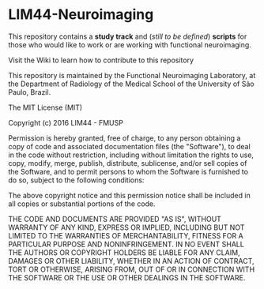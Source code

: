 # LIM44-Neuroimaging
This repository contains a **study track** and (*still to be defined*) **scripts** for those who would like to work or are working with functional neuroimaging.

Visit the Wiki to learn how to contribute to this repository 

This repository is maintained by the Functional Neuroimaging Laboratory, at the Department of Radiology of the Medical School of the University of São Paulo, Brazil. 

The MIT License (MIT)

Copyright (c) 2016 LIM44 - FMUSP

Permission is hereby granted, free of charge, to any person obtaining a copy
of code and associated documentation files (the "Software"), to deal
in the code without restriction, including without limitation the rights
to use, copy, modify, merge, publish, distribute, sublicense, and/or sell
copies of the Software, and to permit persons to whom the Software is
furnished to do so, subject to the following conditions:

The above copyright notice and this permission notice shall be included in all
copies or substantial portions of the code.

THE CODE AND DOCUMENTS ARE PROVIDED "AS IS", WITHOUT WARRANTY OF ANY KIND, EXPRESS OR
IMPLIED, INCLUDING BUT NOT LIMITED TO THE WARRANTIES OF MERCHANTABILITY,
FITNESS FOR A PARTICULAR PURPOSE AND NONINFRINGEMENT. IN NO EVENT SHALL THE
AUTHORS OR COPYRIGHT HOLDERS BE LIABLE FOR ANY CLAIM, DAMAGES OR OTHER
LIABILITY, WHETHER IN AN ACTION OF CONTRACT, TORT OR OTHERWISE, ARISING FROM,
OUT OF OR IN CONNECTION WITH THE SOFTWARE OR THE USE OR OTHER DEALINGS IN THE
SOFTWARE.

